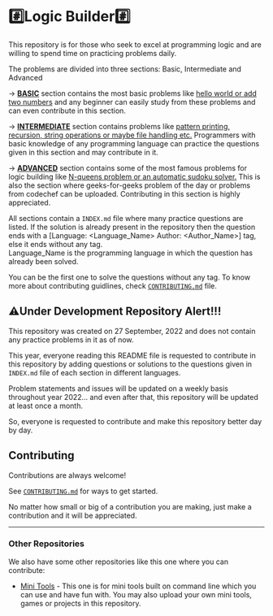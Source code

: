 
# #️⃣Logic Builder#️⃣

This repository is for those who seek to excel at programming logic and are willing to spend time on practicing problems daily.

The problems are divided into three sections: Basic, Intermediate and Advanced

-> <b>[BASIC](/Basic/INDEX.md)</b> section contains the most basic problems like <u>hello world or add two numbers</u> and any beginner can easily study from these problems and can even contribute in this section. 

-> <b>[INTERMEDIATE](/Basic/INDEX.md)</b> section contains problems like <u>pattern printing, recursion, string operations or maybe file handling etc.</u> Programmers with basic knowledge of any programming language can practice the questions given in this section and may contribute in it.

-> <b>[ADVANCED](/Basic/INDEX.md)</b> section contains some of the most famous problems for logic building like <u>N-queens problem or an automatic sudoku solver.</u> This is also the section where geeks-for-geeks problem of the day or problems from codechef can be uploaded. Contributing in this section is highly appreciated.

All sections contain a `INDEX.md` file where many practice questions are listed. If the solution is already present in the repository then the question ends with a [Language: \<Language_Name\>  Author: \<Author_Name\>] tag, else it ends without any tag.<br>
Language_Name is the programming language in which the question has already been solved.

You can be the first one to solve the questions without any tag. To know more about contributing guidlines, check [`CONTRIBUTING.md`](/CONTRIBUTING.md) file.


## ⚠️Under Development Repository Alert!!!

This repository was created on 27 September, 2022 and does not contain any practice problems in it as of now.

This year, everyone reading this README file is requested to contribute in this repository by adding questions or solutions to the questions given in `INDEX.md` file of each section in different languages.

Problem statements and issues will be updated on a weekly basis throughout year 2022... and even after that, this repository will be updated at least once a month.

So, everyone is requested to contribute and make this repository better day by day.


## Contributing

Contributions are always welcome!

See [`CONTRIBUTING.md`](/CONTRIBUTING.md) for ways to get started.

No matter how small or big of a contribution you are making, just make a contribution and it will be appreciated.

---

### Other Repositories

We also have some other repositories like this one where you can contribute:

- [Mini Tools](https://github.com/hypernovaradiation/Mini_Tools) - This one is for mini tools built on command line which you can use and have fun with. You may also upload your own mini tools, games or projects in this repository.
